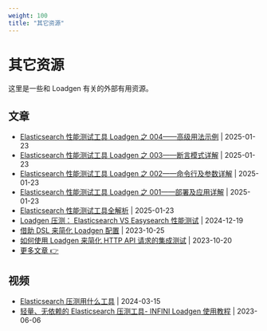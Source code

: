 ```yaml
---
weight: 100
title: "其它资源"
---
```


# 其它资源

这里是一些和 Loadgen 有关的外部有用资源。

## 文章

- [Elasticsearch 性能测试工具 Loadgen 之 004——高级用法示例](https://mp.weixin.qq.com/s/LhNjooomUK16mTJPMF3kLw) | 2025-01-23
- [Elasticsearch 性能测试工具 Loadgen 之 003——断言模式详解](https://mp.weixin.qq.com/s/-ILvyvAfw61mcQAZUzJRMQ) | 2025-01-23
- [Elasticsearch 性能测试工具 Loadgen 之 002——命令行及参数详解](https://mp.weixin.qq.com/s/M4oE8F2ND63RlL7rAySliA) | 2025-01-23
- [Elasticsearch 性能测试工具 Loadgen 之 001——部署及应用详解](https://mp.weixin.qq.com/s/q3XM6AeMQrTEcWgputABRw) | 2025-01-23
- [Elasticsearch 性能测试工具全解析](https://mp.weixin.qq.com/s/8EpeGzmhwvOqwJv8oL1g-w) | 2025-01-23
- [Loadgen 压测： Elasticsearch VS Easysearch 性能测试](https://infinilabs.cn/blog/2024/elasticsearch-vs-easysearch-stress-testing/) | 2024-12-19
- [借助 DSL 来简化 Loadgen 配置](https://infinilabs.cn/blog/2023/simplify-loadgen-config-with-dsl/) | 2023-10-25
- [如何使用 Loadgen 来简化 HTTP API 请求的集成测试](https://infinilabs.cn/blog/2023/integration-testing-with-loadgen/) | 2023-10-20
- [更多文章 👉](https://infinilabs.cn/blog/)

## 视频

- [Elasticsearch 压测用什么工具](https://www.bilibili.com/video/BV18Z421h7qi/) | 2024-03-15
- [轻量、无依赖的 Elasticsearch 压测工具- INFINI Loadgen 使用教程](https://www.bilibili.com/video/BV16V4y1U7rZ) | 2023-06-06
